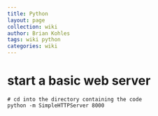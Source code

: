 ```yaml
---
title: Python
layout: page
collection: wiki
author: Brian Kohles
tags: wiki python
categories: wiki
---
```


# start a basic web server
```
# cd into the directory containing the code
python -m SimpleHTTPServer 8000
```
